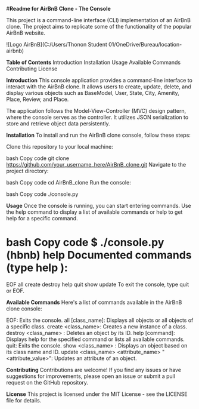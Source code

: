 #**Readme for AirBnB Clone - The Console**

This project is a command-line interface (CLI) implementation of an AirBnB clone.
The project aims to replicate some of the functionality of the popular AirBnB website.

![Logo AirBnB](C:/Users/Thonon Student 01/OneDrive/Bureau/location-airbnb)

**Table of Contents**
Introduction
Installation
Usage
Available Commands
Contributing
License

**Introduction**
This console application provides a command-line interface to interact with the AirBnB clone. It allows users to create, update, delete, and display various objects such as BaseModel, User, State, City, Amenity, Place, Review, and Place.

The application follows the Model-View-Controller (MVC) design pattern, where the console serves as the controller. It utilizes JSON serialization to store and retrieve object data persistently.

**Installation**
To install and run the AirBnB clone console, follow these steps:

Clone this repository to your local machine:

bash
Copy code
git clone https://github.com/your_username_here/AirBnB_clone.git
Navigate to the project directory:

bash
Copy code
cd AirBnB_clone
Run the console:

bash
Copy code
./console.py

**Usage**
Once the console is running, you can start entering commands. Use the help command to display a list of available commands or help <command> to get help for a specific command.

bash
Copy code
$ ./console.py
(hbnb) help
Documented commands (type help <topic>):
========================================
EOF  all  create  destroy  help  quit  show  update
To exit the console, type quit or EOF.

**Available Commands**
Here's a list of commands available in the AirBnB clone console:

EOF: Exits the console.
all [class_name]: Displays all objects or all objects of a specific class.
create <class_name>: Creates a new instance of a class.
destroy <class_name> <id>: Deletes an object by its ID.
help [command]: Displays help for the specified command or lists all available commands.
quit: Exits the console.
show <class_name> <id>: Displays an object based on its class name and ID.
update <class_name> <id> <attribute_name> "<attribute_value>": Updates an attribute of an object.

**Contributing**
Contributions are welcome! If you find any issues or have suggestions for improvements, please open an issue or submit a pull request on the GitHub repository.

**License**
This project is licensed under the MIT License - see the LICENSE file for details.
